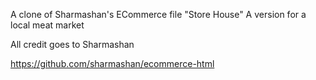 A clone of Sharmashan's ECommerce file "Store House"
A version for a local meat market

All credit goes to Sharmashan

https://github.com/sharmashan/ecommerce-html
